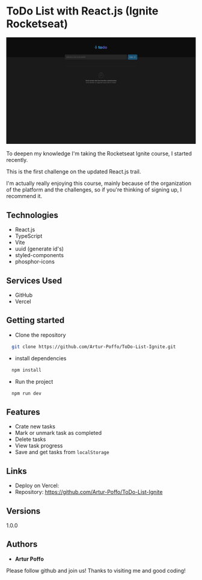 # ToDo List with React.js (Ignite Rocketseat)

![Print of project](https://raw.githubusercontent.com/Artur-Poffo/ToDo-List-Ignite/main/public/readme/Home.png)

To deepen my knowledge I'm taking the Rocketseat Ignite course, I started recently.

This is the first challenge on the updated React.js trail.

I'm actually really enjoying this course, mainly because of the organization of the platform and the challenges, so if you're thinking of signing up, I recommend it.

## Technologies

- React.js
- TypeScript
- Vite
- uuid (generate id's)
- styled-components
- phosphor-icons

## Services Used

- GitHub
- Vercel

## Getting started

- Clone the repository
```bash
  git clone https://github.com/Artur-Poffo/ToDo-List-Ignite.git
```
- install dependencies
```bash
  npm install
```
- Run the project
```bash
  npm run dev
```

## Features

- Crate new tasks
- Mark or unmark task as completed
- Delete tasks
- View task progress
- Save and get tasks from `localStorage`

## Links

- Deploy on Vercel:
- Repository: https://github.com/Artur-Poffo/ToDo-List-Ignite

## Versions

1.0.0

## Authors

- **Artur Poffo**

Please follow github and join us! Thanks to visiting me and good coding!